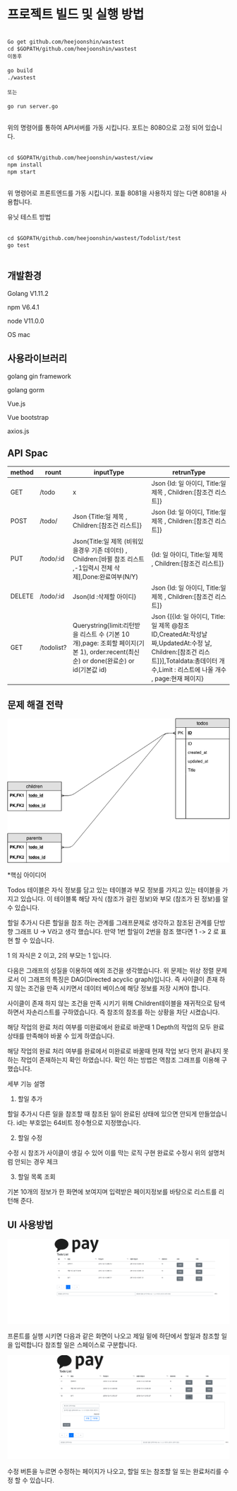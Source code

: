 프로젝트 빌드 및 실행 방법
===


<pre><code>
Go get github.com/heejoonshin/wastest
cd $GOPATH/github.com/heejoonshin/wastest
이동후

go build
./wastest

또는 

go run server.go

</code></pre>
위의 명령어를 통하여 API서버를 가동 시킵니다.
포트는 8080으로 고정 되어 있습니다.

<pre><code>
cd $GOPATH/github.com/heejoonshin/wastest/view
npm install
npm start

</code></pre>
위 명령어로 프론트엔드를 가동 시킵니다. 포틑 8081을 사용하지 않는 다면 8081을 사용합니다.

유닛 테스트 방법

<pre><code>
cd $GOPATH/github.com/heejoonshin/wastest/Todolist/test
go test

</code></pre>


개발환경
---

Golang V1.11.2

npm V6.4.1

node V11.0.0

OS mac

사용라이브러리 
---

golang gin framework

golang gorm

Vue.js

Vue bootstrap

axios.js



API Spac
---
method | rount| inputType| retrunType |
--- | --- | --- | --- |
GET | /todo | x | Json {Id: 일 아이디, Title:일 제목 , Children:[참조건 리스트]}|
POST| /todo/ |Json {Title:일 제목 , Children:[참조건 리스트]} | Json {Id: 일 아이디, Title:일 제목 , Children:[참조건 리스트]}|
PUT|/todo/:id | Json{Title:일 제목 (비워있을경우 기존 데이터) , Children:[바뀔 참조 리스트 ,-1입력시 전체 삭제],Done:완료여부(N/Y)|{Id: 일 아이디, Title:일 제목 , Children:[참조건 리스트]}|
DELETE|/todo/:id |Json{Id :삭제할 아이디}|Json {Id: 일 아이디, Title:일 제목 , Children:[참조건 리스트]}|
GET|/todolist?| Querystring{limit:리턴받을 리스트 수 (기본 10개),page: 조회할 페이지(기본 1), order:recent(최신순) or done(완료순) or id(기본값 id)|Json {[{Id: 일 아이디, Title:일 제목 @참조ID,CreatedAt:작성날짜,UpdatedAt:수정 날, Children:[참조건 리스트]}],Totaldata:총데이터 개수,Limit : 리스트에 나올 개수 , page:현재 페이지}


 문제 해결 전략
 ---
![DB스키마](./image/DB.png)

*핵심 아이디어

Todos 테이블은 자식 정보를 담고 있는 테이블과 부모 정보를 가지고 있는 테이블을 가지고 있습니다.
이 테이블록 해당 자식 (참조가 걸린 정보)와 부모 (참조가 된 정보)를 알 수 있습니다.

할일 추가시 다른 할일을 참조 하는 관계를 그래프문제로 생각하고 참조된 관계를 단방향 그래프 U -> V라고 생각 했습니다.
만약 1번 할일이 2번을 참조 했다면 1 -> 2 로 표현 할 수 있습니다.

1 의 자식은 2 이고, 2의 부모는 1 입니다.

다음은 그래프의 성질을 이용하여 예외 조건을 생각했습니다.
위 문제는 위상 정렬 문제로서 이 그래프의 특징은 DAG(Directed acyclic graph)입니다.
즉 사이클이 존재 하지 않는 조건을 만족 시키면서 데이터 베이스에 해당 정보를 저장 시켜야 합니다.

사이클이 존재 하지 않는 조건을 만족 시키기 위해 Children테이블을 재귀적으로 탐색 하면서 자손리스트를 구하였습니다.
즉 참조의 참조를 하는 상황을 차단 시켰습니다.

해당 작업의 완료 처리 여부를 미완료에서 완료로 바꾼때 1 Depth의 작업의 모두 완료 상태를 만족해야 바꿀 수 있게 하였습니다.

해당 작업의 완료 처리 여부를 완료에서 미완료로 바꿀때 현재 작업 보다 먼저 끝내지 못하는 작업이 존재하는지 확인 하였습니다.
확인 하는 방법은 역참조 그래프를 이용해 구했습니다.

세부 기능 설명

1. 할일 추가

할일 추가시 다른 일을 참조할 때 참조된 일이 완료된 상태에 있으면 안되게 만들었습니다.
id는 부호없는 64비트 정수형으로 지정했습니다.

2. 할일 수정

수정 시 참조가 사이클이 생길 수 있어 이를 막는 로직 구현
완료로 수정시 위의 설명처럼 안되는 경우 체크

3. 할일 목록 조회

기본 10개의 정보가 한 화면에 보여지며 입력받은 페이지정보를 바탕으로 리스트를 리턴해 준다.

UI 사용방법
---

![UI](./image/todomain.png)

프론트를 실행 시키면 다음과 같은 화면이 나오고
제일 밑에 하단에서 할일과 참조할 일을 입력합니다 참조할 일은 스페이스로 구분합니다.

![수정](./image/modify.png)

수정 버튼을 누르면 수정하는 페이지가 나오고, 할일 또는 참조할 일 또는 완료처리를 수정 할 수 있습니다.
 

